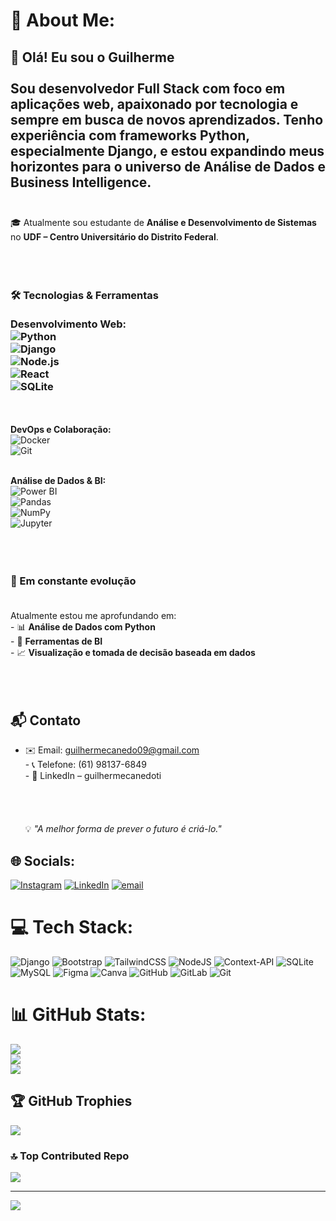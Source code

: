 


# 💫 About Me:
## 👋 Olá! Eu sou o Guilherme<br><br>Sou desenvolvedor **Full Stack** com foco em aplicações web, apaixonado por tecnologia e sempre em busca de novos aprendizados. Tenho experiência com frameworks Python, especialmente **Django**, e estou expandindo meus horizontes para o universo de **Análise de Dados** e **Business Intelligence**.<br><br> 
🎓 Atualmente sou estudante de **Análise e Desenvolvimento de Sistemas** no **UDF  – Centro Universitário do Distrito Federal**.<br><br> <br><br> 

### 🛠️ Tecnologias & Ferramentas<br><br>**Desenvolvimento Web:**  <br>![Python](https://img.shields.io/badge/-Python-3776AB?style=flat&logo=python&logoColor=white)<br>![Django](https://img.shields.io/badge/-Django-092E20?style=flat&logo=django&logoColor=white)<br>![Node.js](https://img.shields.io/badge/-Node.js-339933?style=flat&logo=node.js&logoColor=white)<br>![React](https://img.shields.io/badge/-React-61DAFB?style=flat&logo=react&logoColor=white)<br>![SQLite](https://img.shields.io/badge/-SQLite-003B57?style=flat&logo=sqlite&logoColor=white)  <p> 
<br><br>**DevOps e Colaboração:**  <br>![Docker](https://img.shields.io/badge/-Docker-2496ED?style=flat&logo=docker&logoColor=white)<br>![Git](https://img.shields.io/badge/-Git-F05032?style=flat&logo=git&logoColor=white)<br><br>  <p> 
**Análise de Dados & BI:**  <br>![Power BI](https://img.shields.io/badge/-Power%20BI-F2C811?style=flat&logo=power-bi&logoColor=black)<br>![Pandas](https://img.shields.io/badge/-Pandas-150458?style=flat&logo=pandas&logoColor=white)<br>![NumPy](https://img.shields.io/badge/-NumPy-013243?style=flat&logo=numpy&logoColor=white)<br>![Jupyter](https://img.shields.io/badge/-Jupyter-F37626?style=flat&logo=jupyter&logoColor=white)<br><br><br><br> <p> 
### 🚀 Em constante evolução<br><br> <p> 
Atualmente estou me aprofundando em:<br>- 📊 **Análise de Dados com Python**<br>- 🧠 **Ferramentas de BI**<br>- 📈 **Visualização e tomada de decisão baseada em dados**<br><br><br><br> <p> 
## 📬 Contato <br>
   - ✉️ Email: guilhermecanedo09@gmail.com  <br>- 📞 Telefone: (61) 98137-6849  <br>- 💼 LinkedIn – guilhermecanedoti  <br> <br><br><br><br>💡 *"A melhor forma de prever o futuro é criá-lo."*<br>


## 🌐 Socials:
[![Instagram](https://img.shields.io/badge/Instagram-%23E4405F.svg?logo=Instagram&logoColor=white)](https://instagram.com/guilhermeca__) [![LinkedIn](https://img.shields.io/badge/LinkedIn-%230077B5.svg?logo=linkedin&logoColor=white)](https://linkedin.com/in/guilhermecanedoti) [![email](https://img.shields.io/badge/Email-D14836?logo=gmail&logoColor=white)](mailto:guilhermecanedo09@gmail.com) 

# 💻 Tech Stack:
![Django](https://img.shields.io/badge/django-%23092E20.svg?style=for-the-badge&logo=django&logoColor=white) ![Bootstrap](https://img.shields.io/badge/bootstrap-%238511FA.svg?style=for-the-badge&logo=bootstrap&logoColor=white) ![TailwindCSS](https://img.shields.io/badge/tailwindcss-%2338B2AC.svg?style=for-the-badge&logo=tailwind-css&logoColor=white) ![NodeJS](https://img.shields.io/badge/node.js-6DA55F?style=for-the-badge&logo=node.js&logoColor=white) ![Context-API](https://img.shields.io/badge/Context--Api-000000?style=for-the-badge&logo=react) ![SQLite](https://img.shields.io/badge/sqlite-%2307405e.svg?style=for-the-badge&logo=sqlite&logoColor=white) ![MySQL](https://img.shields.io/badge/mysql-4479A1.svg?style=for-the-badge&logo=mysql&logoColor=white) ![Figma](https://img.shields.io/badge/figma-%23F24E1E.svg?style=for-the-badge&logo=figma&logoColor=white) ![Canva](https://img.shields.io/badge/Canva-%2300C4CC.svg?style=for-the-badge&logo=Canva&logoColor=white) ![GitHub](https://img.shields.io/badge/github-%23121011.svg?style=for-the-badge&logo=github&logoColor=white) ![GitLab](https://img.shields.io/badge/gitlab-%23181717.svg?style=for-the-badge&logo=gitlab&logoColor=white) ![Git](https://img.shields.io/badge/git-%23F05033.svg?style=for-the-badge&logo=git&logoColor=white)
# 📊 GitHub Stats:
![](https://github-readme-stats.vercel.app/api?username=guicanedoti&theme=dark&hide_border=false&include_all_commits=false&count_private=false)<br/>
![](https://nirzak-streak-stats.vercel.app/?user=guicanedoti&theme=dark&hide_border=false)<br/>
![](https://github-readme-stats.vercel.app/api/top-langs/?username=guicanedoti&theme=dark&hide_border=false&include_all_commits=false&count_private=false&layout=compact)

## 🏆 GitHub Trophies
![](https://github-profile-trophy.vercel.app/?username=guicanedoti&theme=tokyonight&no-frame=false&no-bg=false&margin-w=4)

### 🔝 Top Contributed Repo
![](https://github-contributor-stats.vercel.app/api?username=guicanedoti&limit=5&theme=dark&combine_all_yearly_contributions=true)

---
[![](https://visitcount.itsvg.in/api?id=guicanedoti&icon=0&color=0)](https://visitcount.itsvg.in)

<!-- Proudly created with GPRM ( https://gprm.itsvg.in ) -->


